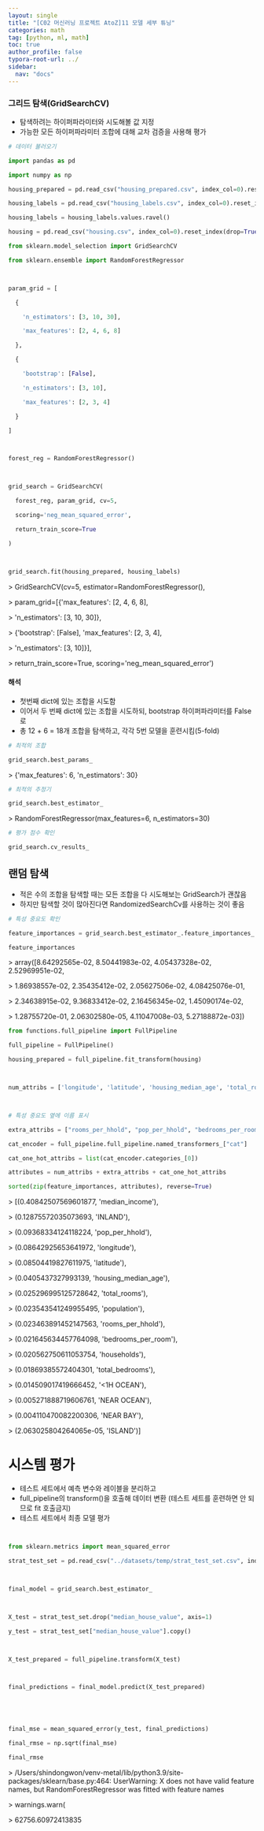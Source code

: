 ```yaml
---
layout: single
title: "[C02 머신러닝 프로젝트 AtoZ]11 모델 세부 튜닝"
categories: math
tag: [python, ml, math]
toc: true
author_profile: false
typora-root-url: ../
sidebar:
  nav: "docs"
---
```


### 그리드 탐색(GridSearchCV)
- 탐색하려는 하이퍼파라미터와 시도해볼 값 지정
- 가능한 모든 하이퍼파라미터 조합에 대해 교차 검증을 사용해 평가
``` python
# 데이터 불러오기

import pandas as pd

import numpy as np

housing_prepared = pd.read_csv("housing_prepared.csv", index_col=0).reset_index(drop=True)

housing_labels = pd.read_csv("housing_labels.csv", index_col=0).reset_index(drop=True)

housing_labels = housing_labels.values.ravel()

housing = pd.read_csv("housing.csv", index_col=0).reset_index(drop=True)
```
``` python
from sklearn.model_selection import GridSearchCV

from sklearn.ensemble import RandomForestRegressor



param_grid = [

  {

    'n_estimators': [3, 10, 30],

    'max_features': [2, 4, 6, 8]

  },

  {

    'bootstrap': [False],

    'n_estimators': [3, 10],

    'max_features': [2, 3, 4]

  }

]



forest_reg = RandomForestRegressor()



grid_search = GridSearchCV(

  forest_reg, param_grid, cv=5,

  scoring='neg_mean_squared_error',

  return_train_score=True

)



grid_search.fit(housing_prepared, housing_labels)

```

\> GridSearchCV(cv=5, estimator=RandomForestRegressor(),

\>              param_grid=[{'max_features': [2, 4, 6, 8],

\>                           'n_estimators': [3, 10, 30]},

\>                          {'bootstrap': [False], 'max_features': [2, 3, 4],

\>                           'n_estimators': [3, 10]}],

\>              return_train_score=True, scoring='neg_mean_squared_error')
#### 해석
- 첫번째 dict에 있는 조합을 시도함
- 이어서 두 번째 dict에 있는 조합을 시도하되, bootstrap 하이퍼파라미터를 False로
- 총 12 + 6 = 18개 조합을 탐색하고, 각각 5번 모델을 훈련시킴(5-fold)
``` python
# 최적의 조합

grid_search.best_params_
```

\> {'max_features': 6, 'n_estimators': 30}
``` python
# 최적의 추정기

grid_search.best_estimator_
```

\> RandomForestRegressor(max_features=6, n_estimators=30)
``` python
# 평가 점수 확인

grid_search.cv_results_
```
## 랜덤 탐색
- 적은 수의 조합을 탐색할 때는 모든 조합을 다 시도해보는 GridSearch가 괜찮음
- 하지만 탐색할 것이 많아진다면 RandomizedSearchCv를 사용하는 것이 좋음
``` python
# 특성 중요도 확인

feature_importances = grid_search.best_estimator_.feature_importances_

feature_importances
```

\> array([8.64292565e-02, 8.50441983e-02, 4.05437328e-02, 2.52969951e-02,

\>        1.86938557e-02, 2.35435412e-02, 2.05627506e-02, 4.08425076e-01,

\>        2.34638915e-02, 9.36833412e-02, 2.16456345e-02, 1.45090174e-02,

\>        1.28755720e-01, 2.06302580e-05, 4.11047008e-03, 5.27188872e-03])
``` python
from functions.full_pipeline import FullPipeline

full_pipeline = FullPipeline()

housing_prepared = full_pipeline.fit_transform(housing)



num_attribs = ['longitude', 'latitude', 'housing_median_age', 'total_rooms', 'total_bedrooms', 'population', 'households', 'median_income']



# 특성 중요도 옆에 이름 표시

extra_attribs = ["rooms_per_hhold", "pop_per_hhold", "bedrooms_per_room"]

cat_encoder = full_pipeline.full_pipeline.named_transformers_["cat"]

cat_one_hot_attribs = list(cat_encoder.categories_[0])

attributes = num_attribs + extra_attribs + cat_one_hot_attribs

sorted(zip(feature_importances, attributes), reverse=True)

```

\> [(0.40842507569601877, 'median_income'),

\>  (0.12875572035073693, 'INLAND'),

\>  (0.09368334124118224, 'pop_per_hhold'),

\>  (0.08642925653641972, 'longitude'),

\>  (0.08504419827611975, 'latitude'),

\>  (0.0405437327993139, 'housing_median_age'),

\>  (0.025296995125728642, 'total_rooms'),

\>  (0.023543541249955495, 'population'),

\>  (0.023463891452147563, 'rooms_per_hhold'),

\>  (0.021645634457764098, 'bedrooms_per_room'),

\>  (0.020562750611053754, 'households'),

\>  (0.01869385572404301, 'total_bedrooms'),

\>  (0.014509017419666452, '<1H OCEAN'),

\>  (0.005271888719606761, 'NEAR OCEAN'),

\>  (0.004110470082200306, 'NEAR BAY'),

\>  (2.063025804264065e-05, 'ISLAND')]
# 시스템 평가
- 테스트 세트에서 예측 변수와 레이블을 분리하고
- full_pipeline의 transform()을 호출해 데이터 변환 (테스트 세트를 훈련하면 안 되므로 fit 호출금지)
- 테스트 세트에서 최종 모델 평가
``` python


from sklearn.metrics import mean_squared_error

strat_test_set = pd.read_csv("../datasets/temp/strat_test_set.csv", index_col=0).reset_index(drop=True)



final_model = grid_search.best_estimator_



X_test = strat_test_set.drop("median_house_value", axis=1)

y_test = strat_test_set["median_house_value"].copy()



X_test_prepared = full_pipeline.transform(X_test)



final_predictions = final_model.predict(X_test_prepared)





final_mse = mean_squared_error(y_test, final_predictions)

final_rmse = np.sqrt(final_mse)

final_rmse
```

\> /Users/shindongwon/venv-metal/lib/python3.9/site-packages/sklearn/base.py:464: UserWarning: X does not have valid feature names, but RandomForestRegressor was fitted with feature names

\>   warnings.warn(


\> 62756.60972413835
